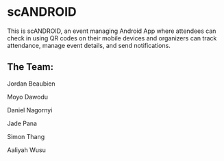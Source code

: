 # scANDROID

This is scANDROID, an event managing Android App where attendees can check in using QR codes on their mobile devices and organizers can track attendance, manage event details, and send notifications.

## The Team:

Jordan Beaubien

Moyo Dawodu

Daniel Nagornyi

Jade Pana

Simon Thang

Aaliyah Wusu
